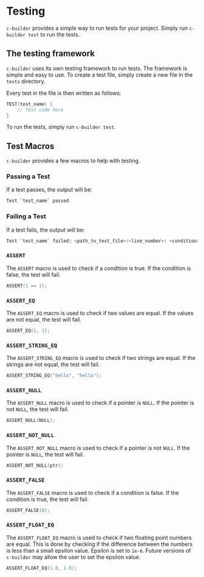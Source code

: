 # Testing
`c-builder` provides a simple way to run tests for your project.
Simply run `c-builder test` to run the tests.

## The testing framework
`c-builder` uses its own testing framework to run tests.
The framework is simple and easy to use.
To create a test file, simply create a new file in the `tests` directory.

Every test in the file is then written as follows:
```c
TEST(test_name) {
    // Test code here
}
```

To run the tests, simply run `c-builder test`.

## Test Macros
`c-builder` provides a few macros to help with testing.

### Passing a Test
If a test passes, the output will be:
```bash
Test `test_name` passed
```

### Failing a Test
If a test fails, the output will be:
```bash
Test `test_name` failed: <path_to_test_file>:<line_number>: <condition>
```

### `ASSERT`
The `ASSERT` macro is used to check if a condition is true.
If the condition is false, the test will fail.
```c
ASSERT(1 == 1);
```

### `ASSERT_EQ`
The `ASSERT_EQ` macro is used to check if two values are equal.
If the values are not equal, the test will fail.
```c
ASSERT_EQ(1, 1);
```

### `ASSERT_STRING_EQ`
The `ASSERT_STRING_EQ` macro is used to check if two strings are equal.
If the strings are not equal, the test will fail.
```c
ASSERT_STRING_EQ("hello", "hello");
```

### `ASSERT_NULL`
The `ASSERT_NULL` macro is used to check if a pointer is `NULL`.
If the pointer is not `NULL`, the test will fail.
```c
ASSERT_NULL(NULL);
```

### `ASSERT_NOT_NULL`
The `ASSERT_NOT_NULL` macro is used to check if a pointer is not `NULL`.
If the pointer is `NULL`, the test will fail.
```c
ASSERT_NOT_NULL(ptr);
```

### `ASSERT_FALSE`
The `ASSERT_FALSE` macro is used to check if a condition is false.
If the condition is true, the test will fail.
```c
ASSERT_FALSE(0);
```

### `ASSERT_FLOAT_EQ`
The `ASSERT_FLOAT_EQ` macro is used to check if two floating point numbers are equal.
This is done by checking if the difference between the numbers is less than a small epsilon value.
Epsilon is set to `1e-6`.
Future versions of `c-builder` may allow the user to set the epsilon value.
```c
ASSERT_FLOAT_EQ(1.0, 1.0);
```
